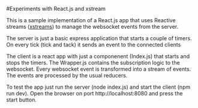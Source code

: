 #Experiments with React.js and xstream

This is a sample implementation of a React.js app that uses Reactive streams ([xstreams](https://github.com/staltz/xstream)) to manage the websocket events from the server.

The server is just a basic express application that starts a couple of timers. On every tick (tick and tack) it sends an event to the connected clients

The client is a react app with just a componenent (Index.js) that starts and stops the timers. The Wrapper.js contains the subscription logic to the websocket.
Every websocket event is transformed into a stream of events. The events are processed by the usual reducers.

To test the app just run the server (node index.js) and start the client (npm run dev). Open the browser on port http://localhost:8080 and press the start button.
